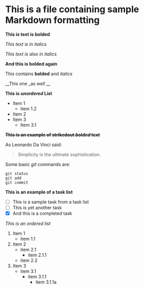 # This is a file containing sample Markdown formatting

**This is text is bolded**

*This text is in italics*

_This text is also in italics_

__And this is bolded again__

This contains **bolded** and _italics_ 

__This one _as *well* __

**This is *unordered* List**

* Item 1
  * item 1.2
* Item 2
* Item 3
  * Item 3.1 
  
**~~This is an example of strikedout _bolded_ text~~**

As Leonardo Da Vinci said: 

> Simplicity
> is the ultimate sophistication. 


Some basic _git_ commands are: 
    
    git status
    git add
    git commit
    
 **This is an example of a task list**
 
- [ ] This is a sample task from a task list
- [ ] This is yet another task
- [X] And this is a completed task

 _This is an ordered list_ 
 
 1. Item 1
    * item 1.1
 2. Item 2
    * item 2.1
      * item 2.1.1
    * item 2.2
 3. Item 3 
    * item 3.1
      * item 3.1.1
        * item 3.1.1a

